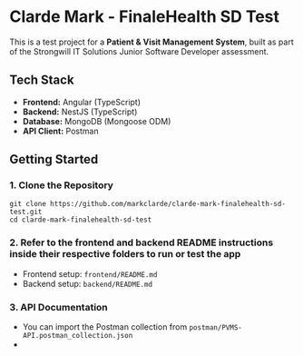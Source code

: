 # Clarde Mark - FinaleHealth SD Test

This is a test project for a **Patient & Visit Management System**, built as part of the Strongwill IT Solutions Junior Software Developer assessment.

## Tech Stack
- **Frontend:** Angular (TypeScript)
- **Backend:** NestJS (TypeScript)
- **Database:** MongoDB (Mongoose ODM)
- **API Client:** Postman

## Getting Started
### 1. Clone the Repository
```
git clone https://github.com/markclarde/clarde-mark-finalehealth-sd-test.git
cd clarde-mark-finalehealth-sd-test
```

### 2. Refer to the frontend and backend README instructions inside their respective folders to run or test the app
- Frontend setup: `frontend/README.md`
- Backend setup: `backend/README.md`

### 3. API Documentation
- You can import the Postman collection from `postman/PVMS-API.postman_collection.json`
- 

